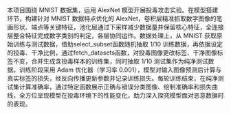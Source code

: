 本项目围绕 MNIST 数据集，运用 AlexNet 模型开展投毒攻击实验。在模型搭建环节，构建针对 MNIST 数据特点优化的 AlexNet，卷积层精准抓取数字图像的笔画形状、端点等关键特征，池化层通过下采样减少数据量并保留核心特征，全连接层整合特征完成数字类别的判定，各层协同运作。数据处理上，从 MNIST 获取原始训练与测试数据，借助select_subset函数随机抽取 1/10 训练数据，再依据设定的投毒、干净比例，通过fetch_datasets函数，对投毒图像更改标签、干净图像标签不变，合并生成含投毒样本的训练集，同时抽取 1/10 测试集作为纯净测试数据。训练阶段采用 Adam 优化器（学习率 0.001），模型对输入图像预测后计算与真实标签的损失，经反向传播更新参数并记录训练损失。每轮训练结束，在纯净测试集计算准确率，通过特定函数展示正确与错误分类图像、绘制准确率和损失曲线，全方位呈现模型在投毒环境下的性能变化，助力深入探究模型面对恶意数据时的表现。
